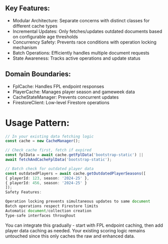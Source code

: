 ## Key Features:

- Modular Architecture: Separate concerns with distinct classes for different cache types
- Incremental Updates: Only fetches/updates outdated documents based on configurable age thresholds
- Concurrency Safety: Prevents race conditions with operation locking mechanism
- Batch Operations: Efficiently handles multiple document requests
- State Awareness: Tracks active operations and update status

## Domain Boundaries:

- FplCache: Handles FPL endpoint responses
- PlayerCache: Manages player season and gameweek data
- CacheStateManager: Prevents concurrent updates
- FirestoreClient: Low-level Firestore operations

# Usage Pattern:
```typescript
// In your existing data fetching logic
const cache = new CacheManager();

// Check cache first, fetch if expired
const fplData = await cache.getFplData('bootstrap-static') ||
await fetchAndCacheFplData('bootstrap-static');

// Batch check for outdated player data
const outdatedPlayers = await cache.getOutdatedPlayerSeasons([
{ playerId: 123, season: '2024-25' },
{ playerId: 456, season: '2024-25' }
]);
Safety Features:

Operation locking prevents simultaneous updates to same document
Batch operations respect Firestore limits
Automatic document/collection creation
Type-safe interfaces throughout
```

You can integrate this gradually - start with FPL endpoint caching, then add player data caching as needed.
Your existing scoring logic remains untouched since this only caches the raw and enhanced data.
